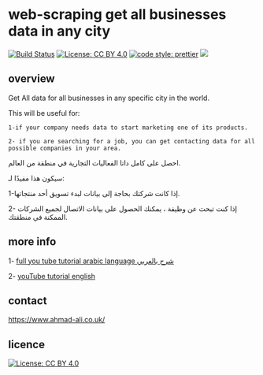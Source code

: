 #  web-scraping get all businesses data in any city

[![Build Status](https://travis-ci.org/aa947/web-scraping---get-all-businesses-data-in-any-city.svg?branch=master)](https://travis-ci.org/aa947/web-scraping---get-all-businesses-data-in-any-city)  [![License: CC BY 4.0](https://img.shields.io/badge/License-CC%20BY%204.0-lightgrey.svg)](https://creativecommons.org/licenses/by/4.0/) [![code style: prettier](https://img.shields.io/badge/code_style-prettier-ff69b4.svg?style=flat-square)](https://github.com/prettier/prettier) ![](https://david-dm.org/aa947/web-scraping---get-all-businesses-data-in-any-city.svg) 

## overview

Get All data for all businesses in any specific city in the world. 

This will be useful for:

	1-if your company needs data to start marketing one of its products.

	2- if you are searching for a job, you can get contacting data for all possible companies in your area.


احصل على كامل داتا الفعاليات التجارية في منطقة من العالم.

سيكون هذا مفيدًا لـ:

1-إذا كانت شركتك بحاجة إلى بيانات لبدء تسويق أحد منتجاتها.

2- إذا كنت تبحث عن وظيفة ، يمكنك الحصول على بيانات الاتصال لجميع الشركات الممكنة في منطقتك.




 ## more info 

 1- [full you tube tutorial arabic language شرح بالعربي](https://www.youtube.com/playlist?list=PLrMI74uzoMfmHqfyikZbCWh-HUW3i89Cn)

 2- [youTube tutorial english](https://www.youtube.com/playlist?list=PLrMI74uzoMflFfag4AZO1cAFi90WUdTcZ)
 
 ## contact
 https://www.ahmad-ali.co.uk/
 
 ## licence 
 [![License: CC BY 4.0](https://licensebuttons.net/l/by/4.0/80x15.png)](https://creativecommons.org/licenses/by/4.0/)